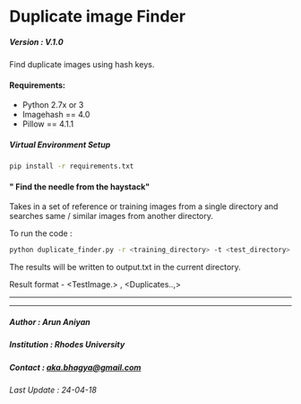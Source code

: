 # Duplicate image Finder
##### Version       : V.1.0

Find duplicate images using hash keys. 


#### Requirements:
* Python 2.7x or 3
* Imagehash == 4.0
* Pillow == 4.1.1


##### Virtual Environment Setup

```bash
pip install -r requirements.txt
```



#### " Find the needle from the haystack"

Takes in a set of reference or training images from a single directory and searches same / similar images from another directory.

To run the code :
```bash
python duplicate_finder.py -r <training_directory> -t <test_directory>
```
The results will be written to output.txt in the current directory.

Result format -  <TestImage.> , <Duplicates..,>


---
---

##### Author        : Arun Aniyan

##### Institution   : Rhodes University

##### Contact       : aka.bhagya@gmail.com

###### Last Update           : 24-04-18





